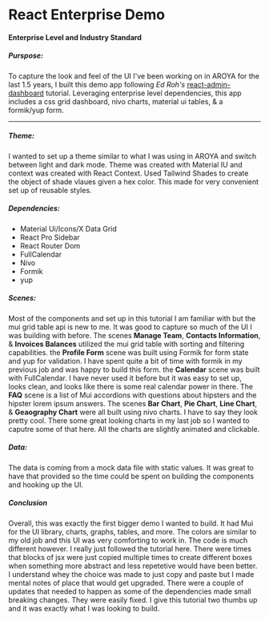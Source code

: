 # React Enterprise Demo
#### Enterprise Level and Industry Standard

##### Purspose:
To capture the look and feel of the UI I've been working on in AROYA for the last 1.5 years, I built this demo app following *Ed Roh's* [react-admin-dashboard](https://github.com/ed-roh/react-admin-dashboard) tutorial. Leveraging enterprise level dependencies, this app includes a css grid dashboard, nivo charts, material ui tables, & a formik/yup form.

---

##### Theme:
I wanted to set up a theme similar to what I was using in AROYA and switch between light and dark mode. Theme was created with Material IU and context was created with React Context. Used Tailwind Shades to create the object of shade vlaues given a hex color. This made for very convenient set up of reusable styles. 

##### Dependencies:
- Material Ui/Icons/X Data Grid
- React Pro Sidebar
- React Router Dom
- FullCalendar
- Nivo
- Formik
- yup

##### Scenes:
Most of the components and set up in this tutorial I am familiar with but the mui grid table api is new to me. It was good to capture so much of the UI I was building with before.
The scenes **Manage Team**, **Contacts Information**, & **Invoices Balances** utilized the mui grid table with sorting and filtering capabilities. the **Profile Form** scene was built using Formik for form state and yup for validation. I have spent quite a bit of time with formik in my previous job and was happy to build this form. the **Calendar** scene was built with FullCalendar. I have never used it before but it was easy to set up, looks clean, and looks like there is some real calendar power in there. The **FAQ** scene is a list of Mui accordions with questions about hipsters and the hipster lorem ipsum answers. The scenes **Bar Chart**, **Pie Chart**, **Line Chart**, & **Geaography Chart** were all built using nivo charts. I have to say they look pretty cool. There some great looking charts in my last job so I wanted to caputre some of that here. All the charts are slightly animated and clickable.

##### Data:
The data is coming from a mock data file with static values. It was great to have that provided so the time could be spent on building the components and hooking up the UI.

##### Conclusion
Overall, this was exactly the first bigger demo I wanted to build. It had Mui for the UI library, charts, graphs, tables, and more. The colors are similar to my old job and this UI was very comforting to work in. The code is much different however. I really just followed the tutorial here. There were times that blocks of jsx were just copied multiple times to create different boxes when something more abstract and less repetetive would have been better. I understand whey the choice was made to just copy and paste but I made mental notes of place that would get upgraded. There were a couple of updates that needed to happen as some of the dependencies made small breaking changes. They were easily fixed. I give this tutorial two thumbs up and it was exactly what I was looking to build.